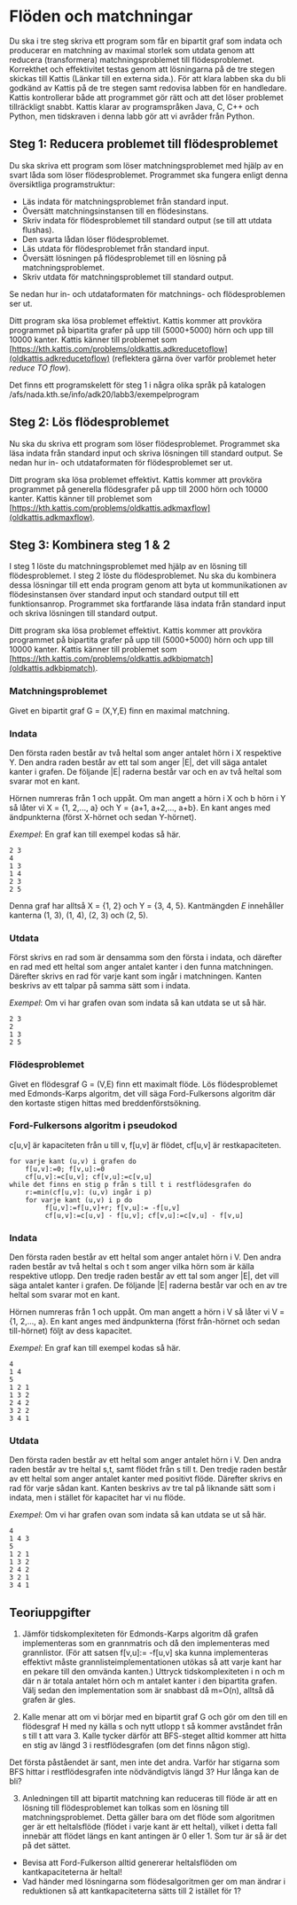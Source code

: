 # Flöden och matchningar

Du ska i tre steg skriva ett program som får en bipartit graf som indata och producerar en matchning av maximal storlek som utdata genom att reducera (transformera) matchningsproblemet till flödesproblemet. Korrekthet och effektivitet testas genom att lösningarna på de tre stegen skickas till Kattis (Länkar till en externa sida.). För att klara labben ska du bli godkänd av Kattis på de tre stegen samt redovisa labben för en handledare. Kattis kontrollerar både att programmet gör rätt och att det löser problemet tillräckligt snabbt. Kattis klarar av programspråken Java, C, C++ och Python, men tidskraven i denna labb gör att vi avråder från Python.

## Steg 1: Reducera problemet till flödesproblemet

Du ska skriva ett program som löser matchningsproblemet med hjälp av en svart låda som löser flödesproblemet. Programmet ska fungera enligt denna översiktliga programstruktur:

*  Läs indata för matchningsproblemet från standard input.
*  Översätt matchningsinstansen till en flödesinstans.
*  Skriv indata för flödesproblemet till standard output (se till att utdata flushas).
*  Den svarta lådan löser flödesproblemet.
*  Läs utdata för flödesproblemet från standard input.
*  Översätt lösningen på flödesproblemet till en lösning på matchningsproblemet.
*  Skriv utdata för matchningsproblemet till standard output.

Se nedan hur in- och utdataformaten för matchnings- och flödesproblemen ser ut.

Ditt program ska lösa problemet effektivt. Kattis kommer att provköra programmet på bipartita grafer på upp till (5000+5000) hörn och upp till 10000 kanter. Kattis känner till problemet som [https://kth.kattis.com/problems/oldkattis.adkreducetoflow](oldkattis.adkreducetoflow) (reflektera gärna över varför problemet heter *reduce TO flow*).

Det finns ett programskelett för steg 1 i några olika språk på katalogen /afs/nada.kth.se/info/adk20/labb3/exempelprogram

## Steg 2: Lös flödesproblemet

Nu ska du skriva ett program som löser flödesproblemet. Programmet ska läsa indata från standard input och skriva lösningen till standard output. Se nedan hur in- och utdataformaten för flödesproblemet ser ut.

Ditt program ska lösa problemet effektivt. Kattis kommer att provköra programmet på generella flödesgrafer på upp till 2000 hörn och 10000 kanter. Kattis känner till problemet som [https://kth.kattis.com/problems/oldkattis.adkmaxflow](oldkattis.adkmaxflow).

## Steg 3: Kombinera steg 1 & 2

I steg 1 löste du matchningsproblemet med hjälp av en lösning till flödesproblemet. I steg 2 löste du flödesproblemet. Nu ska du kombinera dessa lösningar till ett enda program genom att byta ut kommunikationen av flödesinstansen över standard input och standard output till ett funktionsanrop. Programmet ska fortfarande läsa indata från standard input och skriva lösningen till standard output.

Ditt program ska lösa problemet effektivt. Kattis kommer att provköra programmet på bipartita grafer på upp till (5000+5000) hörn och upp till 10000 kanter. Kattis känner till problemet som [https://kth.kattis.com/problems/oldkattis.adkbipmatch](oldkattis.adkbipmatch).

### Matchningsproblemet
Givet en bipartit graf G = (X,Y,E) finn en maximal matchning.

### Indata

Den första raden består av två heltal som anger antalet hörn i X respektive Y.
Den andra raden består av ett tal som anger |E|, det vill säga antalet kanter i grafen.
De följande |E| raderna består var och en av två heltal som svarar mot en kant.

Hörnen numreras från 1 och uppåt. Om man angett a hörn i X och b hörn i Y så låter vi X = {1, 2,..., a} och Y = {a+1, a+2,..., a+b}. En kant anges med ändpunkterna (först X-hörnet och sedan Y-hörnet).

*Exempel*: En graf kan till exempel kodas så här.

```
2 3
4
1 3
1 4
2 3
2 5
```

Denna graf har alltså X = {1, 2} och Y = {3, 4, 5}. Kantmängden *E* innehåller kanterna (1, 3), (1, 4), (2, 3) och (2, 5).

### Utdata

Först skrivs en rad som är densamma som den första i indata, och därefter en rad med ett heltal som anger antalet kanter i den funna matchningen. Därefter skrivs en rad för varje kant som ingår i matchningen. Kanten beskrivs av ett talpar på samma sätt som i indata.

*Exempel*: Om vi har grafen ovan som indata så kan utdata se ut så här.

```
2 3
2
1 3
2 5
```

### Flödesproblemet
Givet en flödesgraf G = (V,E) finn ett maximalt flöde. Lös flödesproblemet med Edmonds-Karps algoritm, det vill säga Ford-Fulkersons algoritm där den kortaste stigen hittas med breddenförstsökning.

### Ford-Fulkersons algoritm i pseudokod

c[u,v] är kapaciteten från u till v, f[u,v] är flödet, cf[u,v] är restkapaciteten.

```
for varje kant (u,v) i grafen do 
    f[u,v]:=0; f[v,u]:=0 
    cf[u,v]:=c[u,v]; cf[v,u]:=c[v,u] 
while det finns en stig p från s till t i restflödesgrafen do 
    r:=min(cf[u,v]: (u,v) ingår i p) 
    for varje kant (u,v) i p do 
         f[u,v]:=f[u,v]+r; f[v,u]:= -f[u,v] 
         cf[u,v]:=c[u,v] - f[u,v]; cf[v,u]:=c[v,u] - f[v,u]
```

### Indata

Den första raden består av ett heltal som anger antalet hörn i V.
Den andra raden består av två heltal s och t som anger vilka hörn som är källa respektive utlopp.
Den tredje raden består av ett tal som anger |E|, det vill säga antalet kanter i grafen.
De följande |E| raderna består var och en av tre heltal som svarar mot en kant.

Hörnen numreras från 1 och uppåt. Om man angett a hörn i V så låter vi V = {1, 2,..., a}. En kant anges med ändpunkterna (först från-hörnet och sedan till-hörnet) följt av dess kapacitet.

*Exempel*: En graf kan till exempel kodas så här.

```
4
1 4
5
1 2 1
1 3 2
2 4 2
3 2 2
3 4 1
```

### Utdata

Den första raden består av ett heltal som anger antalet hörn i V.
Den andra raden består av tre heltal s,t, samt flödet från s till t.
Den tredje raden består av ett heltal som anger antalet kanter med positivt flöde.
Därefter skrivs en rad för varje sådan kant. Kanten beskrivs av tre tal på liknande sätt som i indata, men i stället för kapacitet har vi nu flöde.

*Exempel*: Om vi har grafen ovan som indata så kan utdata se ut så här.

```
4
1 4 3
5
1 2 1
1 3 2
2 4 2
3 2 1
3 4 1
```

## Teoriuppgifter

1. Jämför tidskomplexiteten för Edmonds-Karps algoritm då grafen implementeras som en grannmatris och då den implementeras med grannlistor. (För att satsen f[v,u]:= -f[u,v] ska kunna implementeras effektivt måste grannlisteimplementationen utökas så att varje kant har en pekare till den omvända kanten.)
Uttryck tidskomplexiteten i n och m där n är totala antalet hörn och m antalet kanter i den bipartita grafen. Välj sedan den implementation som är snabbast då m=O(n), alltså då grafen är gles.

2. Kalle menar att om vi börjar med en bipartit graf G och gör om den till en flödesgraf H med ny källa s och nytt utlopp t så kommer avståndet från s till t att vara 3.
Kalle tycker därför att BFS-steget alltid kommer att hitta en stig av längd 3 i restflödesgrafen (om det finns någon stig).

Det första påståendet är sant, men inte det andra. Varför har stigarna som BFS hittar i restflödesgrafen inte nödvändigtvis längd 3? Hur långa kan de bli?

3. Anledningen till att bipartit matchning kan reduceras till flöde är att en lösning till flödesproblemet kan tolkas som en lösning till matchningsproblemet. Detta gäller bara om det flöde som algoritmen ger är ett heltalsflöde (flödet i varje kant är ett heltal), vilket i detta fall innebär att flödet längs en kant antingen är 0 eller 1. Som tur är så är det på det sättet.
*  Bevisa att Ford-Fulkerson alltid genererar heltalsflöden om kantkapaciteterna är heltal!
*  Vad händer med lösningarna som flödesalgoritmen ger om man ändrar i reduktionen så att kantkapaciteterna sätts till 2 istället för 1? 